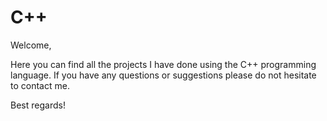 # C++

Welcome,

Here you can find all the projects I have done using the C++ programming language. If you have any questions or suggestions please do not hesitate to contact me.

Best regards!
